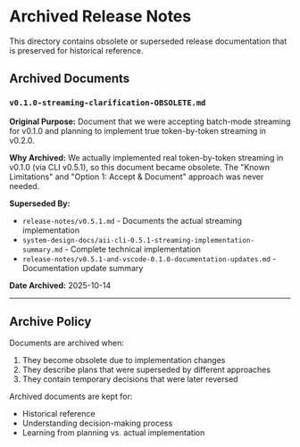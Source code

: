 # Archived Release Notes

This directory contains obsolete or superseded release documentation that is preserved for historical reference.

## Archived Documents

### `v0.1.0-streaming-clarification-OBSOLETE.md`

**Original Purpose:** Document that we were accepting batch-mode streaming for v0.1.0 and planning to implement true token-by-token streaming in v0.2.0.

**Why Archived:** We actually implemented real token-by-token streaming in v0.1.0 (via CLI v0.5.1), so this document became obsolete. The "Known Limitations" and "Option 1: Accept & Document" approach was never needed.

**Superseded By:**
- `release-notes/v0.5.1.md` - Documents the actual streaming implementation
- `system-design-docs/aii-cli-0.5.1-streaming-implementation-summary.md` - Complete technical implementation
- `release-notes/v0.5.1-and-vscode-0.1.0-documentation-updates.md` - Documentation update summary

**Date Archived:** 2025-10-14

---

## Archive Policy

Documents are archived when:
1. They become obsolete due to implementation changes
2. They describe plans that were superseded by different approaches
3. They contain temporary decisions that were later reversed

Archived documents are kept for:
- Historical reference
- Understanding decision-making process
- Learning from planning vs. actual implementation
